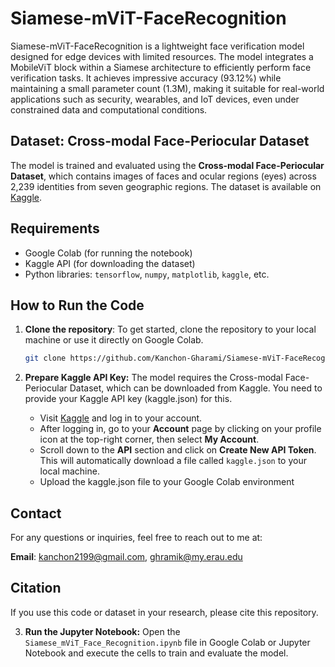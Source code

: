 # Siamese-mViT-FaceRecognition
Siamese-mViT-FaceRecognition is a lightweight face verification model designed for edge devices with limited resources. The model integrates a MobileViT block within a Siamese architecture to efficiently perform face verification tasks. It achieves impressive accuracy (93.12%) while maintaining a small parameter count (1.3M), making it suitable for real-world applications such as security, wearables, and IoT devices, even under constrained data and computational conditions.

## Dataset: Cross-modal Face-Periocular Dataset
The model is trained and evaluated using the **Cross-modal Face-Periocular Dataset**, which contains images of faces and ocular regions (eyes) across 2,239 identities from seven geographic regions. The dataset is available on [Kaggle](https://www.kaggle.com/datasets/leslietiong/cmfpdb).

## Requirements
- Google Colab (for running the notebook)
- Kaggle API (for downloading the dataset)
- Python libraries: `tensorflow`, `numpy`, `matplotlib`, `kaggle`, etc.

## How to Run the Code

1. **Clone the repository**:
   To get started, clone the repository to your local machine or use it directly on Google Colab.

   ```bash
   git clone https://github.com/Kanchon-Gharami/Siamese-mViT-FaceRecognition.git
   ```

2. **Prepare Kaggle API Key:**
   The model requires the Cross-modal Face-Periocular Dataset, which can be downloaded from Kaggle. You need to provide your Kaggle API key (kaggle.json) for this.
   - Visit [Kaggle](https://www.kaggle.com) and log in to your account.
   - After logging in, go to your **Account** page by clicking on your profile icon at the top-right corner, then select **My Account**.
   - Scroll down to the **API** section and click on **Create New API Token**. This will automatically download a file called `kaggle.json` to your local machine.
   - Upload the kaggle.json file to your Google Colab environment
  
## Contact
For any questions or inquiries, feel free to reach out to me at:

**Email**: kanchon2199@gmail.com, ghramik@my.erau.edu

## Citation
If you use this code or dataset in your research, please cite this repository.



3. **Run the Jupyter Notebook:**
   Open the `Siamese_mViT_Face_Recognition.ipynb` file in Google Colab or Jupyter Notebook and execute the cells to train and evaluate the model.

   
   
